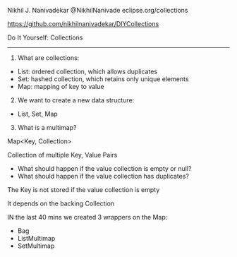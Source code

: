 Nikhil J. Nanivadekar
@NikhilNanivade
eclipse.org/collections

https://github.com/nikhilnanivadekar/DIYCollections

Do It Yourself: Collections

------------------------------------------------------------
1) What are collections: 
 - List: ordered collection, which allows duplicates
 - Set: hashed collection, which retains only unique elements
 - Map: mapping of key to value

2) We want to create a new data structure:
 - List, Set, Map
 
3) What is a multimap?

Map<Key, Collection<Values>>

Collection of multiple Key, Value Pairs

- What should happen if the value collection is empty or null?
- What should happen if the value collection has duplicates?

The Key is not stored if the value collection is empty

It depends on the backing Collection

IN the last 40 mins we created 3 wrappers on the Map:
- Bag
- ListMultimap
- SetMultimap



